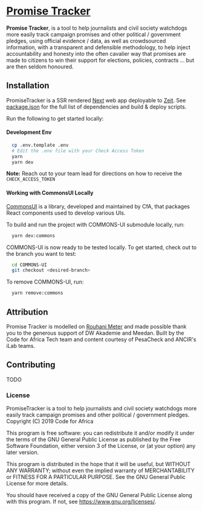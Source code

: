 # [Promise Tracker](https://promisetracker.codeforafrica.org)

**Promise Tracker**, is a tool to help journalists and civil society watchdogs more easily track campaign promises and other political / government pledges, using official evidence / data, as well as crowdsourced information, with a transparent and defensible methodology, to help inject accountability and honesty into the often cavalier way that promises are made to citizens to win their support for elections, policies, contracts ... but are then seldom honoured.

## Installation

PromiseTracker is a SSR rendered [Next](https://nextjs.org/) web app deployable to [Zeit](https://zeit.co). See [package.json](./package.json) for the full list of dependencies and build & deploy scripts.

Run the following to get started locally:

#### Development Env

```sh
  cp .env.template .env
  # Edit the .env file with your Check Access Token
  yarn
  yarn dev
```

**Note:** Reach out to your team lead for directions on how to receive the `CHECK_ACCESS_TOKEN`

#### Working with CommonsUI Locally

[CommonsUI](https://github.com/CodeForAfrica/COMMONS-UI) is a library, developed and maintained by CfA, that packages React components used to develop various UIs.

To build and run the project with COMMONS-UI submodule locally, run:

```sh
  yarn dev:commons
```

COMMONS-UI is now ready to be tested locally. To get started, check out to the branch you want to test:

```sh
  cd COMMONS-UI
  git checkout <desired-branch>
```

To remove COMMONS-UI, run:

```sh
  yarn remove:commons
```

## Attribution

Promise Tracker is modelled on [Rouhani Meter](https://rouhanimeter.com) and made possible thank you to the generous support of DW Akademie and Meedan. Built by the Code for Africa Tech team and content courtesy of PesaCheck and ANCIR's iLab teams.

## Contributing

TODO

### License

PromiseTracker is a tool to help journalists and civil society watchdogs more easily track campaign promises and other political / government pledges.  
Copyright (C) 2019 Code for Africa

This program is free software: you can redistribute it and/or modify
it under the terms of the GNU General Public License as published by
the Free Software Foundation, either version 3 of the License, or
(at your option) any later version.

This program is distributed in the hope that it will be useful,
but WITHOUT ANY WARRANTY; without even the implied warranty of
MERCHANTABILITY or FITNESS FOR A PARTICULAR PURPOSE. See the
GNU General Public License for more details.

You should have received a copy of the GNU General Public License
along with this program. If not, see <https://www.gnu.org/licenses/>.
